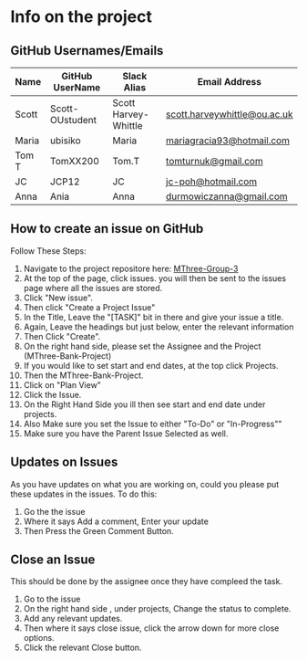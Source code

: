 # Info on the project

## GitHub Usernames/Emails
| Name | GitHub UserName | Slack Alias | Email Address |
|---|---|---|---|
| Scott | Scott-OUstudent | Scott Harvey-Whittle | scott.harveywhittle@ou.ac.uk |
| Maria | ubisiko | Maria | mariagracia93@hotmail.com |
| Tom T | TomXX200 | Tom.T | tomturnuk@gmail.com |
| JC | JCP12 | JC | jc-poh@hotmail.com |
| Anna | Ania | Anna | durmowiczanna@gmail.com |

## How to create an issue on GitHub
Follow These Steps:
1. Navigate to the project repositore here: [MThree-Group-3](https://github.com/Scott-oustudent/MThree-Group-3)
2. At the top of the page, click issues. you will then be sent to the issues page where all the issues are stored.
3. Click "New issue".
4. Then click "Create a Project Issue"
5. In the Title, Leave the "[TASK]" bit in there and give your issue a title.
6. Again, Leave the headings but just below, enter the relevant information
7. Then Click "Create".
8. On the right hand side, please set the Assignee and the Project (MThree-Bank-Project)
9. If you would like to set start and end dates, at the top click Projects.
10. Then the MThree-Bank-Project.
11. Click on "Plan View"
12. Click the Issue.
13. On the Right Hand Side you ill then see start and end date under projects.
14. Also Make sure you set the Issue to either "To-Do" or "In-Progress""
15. Make sure you have the Parent Issue Selected as well. 

## Updates on Issues
As you have updates on what you are working on, could you please put these updates in the issues. 
To do this:
1. Go the the issue
2. Where it says Add a comment, Enter your update
3. Then Press the Green Comment Button.

## Close an Issue
This should be done by the assignee once they have compleed the task. 
1. Go to the issue
2. On the right hand side , under projects, Change the status to complete.
3. Add any relevant updates.
4. Then where it says close issue, click the arrow down for more close options.
5. Click the relevant Close button.

